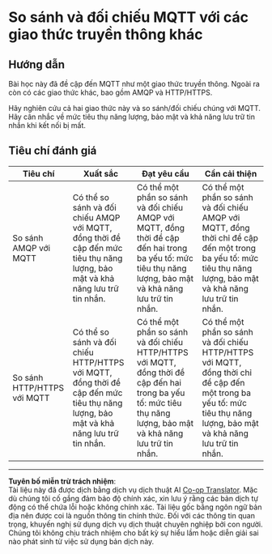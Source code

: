<!--
CO_OP_TRANSLATOR_METADATA:
{
  "original_hash": "0d4033cdd7b5b5475c63770102e38480",
  "translation_date": "2025-08-28T00:27:54+00:00",
  "source_file": "1-getting-started/lessons/4-connect-internet/assignment.md",
  "language_code": "vi"
}
-->
# So sánh và đối chiếu MQTT với các giao thức truyền thông khác

## Hướng dẫn

Bài học này đã đề cập đến MQTT như một giao thức truyền thông. Ngoài ra còn có các giao thức khác, bao gồm AMQP và HTTP/HTTPS.

Hãy nghiên cứu cả hai giao thức này và so sánh/đối chiếu chúng với MQTT. Hãy cân nhắc về mức tiêu thụ năng lượng, bảo mật và khả năng lưu trữ tin nhắn khi kết nối bị mất.

## Tiêu chí đánh giá

| Tiêu chí | Xuất sắc | Đạt yêu cầu | Cần cải thiện |
| -------- | --------- | ----------- | ------------- |
| So sánh AMQP với MQTT | Có thể so sánh và đối chiếu AMQP với MQTT, đồng thời đề cập đến mức tiêu thụ năng lượng, bảo mật và khả năng lưu trữ tin nhắn. | Có thể một phần so sánh và đối chiếu AMQP với MQTT, đồng thời đề cập đến hai trong ba yếu tố: mức tiêu thụ năng lượng, bảo mật và khả năng lưu trữ tin nhắn. | Có thể một phần so sánh và đối chiếu AMQP với MQTT, đồng thời chỉ đề cập đến một trong ba yếu tố: mức tiêu thụ năng lượng, bảo mật và khả năng lưu trữ tin nhắn. |
| So sánh HTTP/HTTPS với MQTT | Có thể so sánh và đối chiếu HTTP/HTTPS với MQTT, đồng thời đề cập đến mức tiêu thụ năng lượng, bảo mật và khả năng lưu trữ tin nhắn. | Có thể một phần so sánh và đối chiếu HTTP/HTTPS với MQTT, đồng thời đề cập đến hai trong ba yếu tố: mức tiêu thụ năng lượng, bảo mật và khả năng lưu trữ tin nhắn. | Có thể một phần so sánh và đối chiếu HTTP/HTTPS với MQTT, đồng thời chỉ đề cập đến một trong ba yếu tố: mức tiêu thụ năng lượng, bảo mật và khả năng lưu trữ tin nhắn. |

---

**Tuyên bố miễn trừ trách nhiệm**:  
Tài liệu này đã được dịch bằng dịch vụ dịch thuật AI [Co-op Translator](https://github.com/Azure/co-op-translator). Mặc dù chúng tôi cố gắng đảm bảo độ chính xác, xin lưu ý rằng các bản dịch tự động có thể chứa lỗi hoặc không chính xác. Tài liệu gốc bằng ngôn ngữ bản địa nên được coi là nguồn thông tin chính thức. Đối với các thông tin quan trọng, khuyến nghị sử dụng dịch vụ dịch thuật chuyên nghiệp bởi con người. Chúng tôi không chịu trách nhiệm cho bất kỳ sự hiểu lầm hoặc diễn giải sai nào phát sinh từ việc sử dụng bản dịch này.